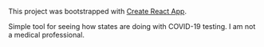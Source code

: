 This project was bootstrapped with [Create React App](https://github.com/facebook/create-react-app).

Simple tool for seeing how states are doing with COVID-19 testing. I am not a medical professional.